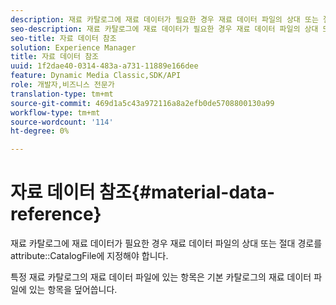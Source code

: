 ```yaml
---
description: 재료 카탈로그에 재료 데이터가 필요한 경우 재료 데이터 파일의 상대 또는 절대 경로를 CatalogFile 속성에 지정해야 합니다.
seo-description: 재료 카탈로그에 재료 데이터가 필요한 경우 재료 데이터 파일의 상대 또는 절대 경로를 CatalogFile 속성에 지정해야 합니다.
seo-title: 자료 데이터 참조
solution: Experience Manager
title: 자료 데이터 참조
uuid: 1f2dae40-0314-483a-a731-11889e166dee
feature: Dynamic Media Classic,SDK/API
role: 개발자,비즈니스 전문가
translation-type: tm+mt
source-git-commit: 469d1a5c43a972116a8a2efb0de5708800130a99
workflow-type: tm+mt
source-wordcount: '114'
ht-degree: 0%

---
```



# 자료 데이터 참조{#material-data-reference}

재료 카탈로그에 재료 데이터가 필요한 경우 재료 데이터 파일의 상대 또는 절대 경로를 attribute::CatalogFile에 지정해야 합니다.

특정 재료 카탈로그의 재료 데이터 파일에 있는 항목은 기본 카탈로그의 재료 데이터 파일에 있는 항목을 덮어씁니다.
